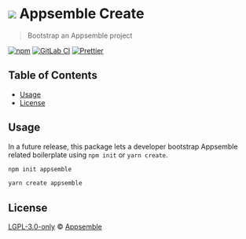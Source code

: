 # ![](https://gitlab.com/appsemble/appsemble/-/raw/0.21.3/config/assets/logo.svg) Appsemble Create

> Bootstrap an Appsemble project

[![npm](https://img.shields.io/npm/v/create-appsemble)](https://www.npmjs.com/package/create-appsemble)
[![GitLab CI](https://gitlab.com/appsemble/appsemble/badges/0.21.3/pipeline.svg)](https://gitlab.com/appsemble/appsemble/-/releases/0.21.3)
[![Prettier](https://img.shields.io/badge/code_style-prettier-ff69b4.svg)](https://prettier.io)

## Table of Contents

- [Usage](#usage)
- [License](#license)

## Usage

In a future release, this package lets a developer bootstrap Appsemble related boilerplate using
`npm init` or `yarn create`.

```sh
npm init appsemble
```

```sh
yarn create appsemble
```

## License

[LGPL-3.0-only](https://gitlab.com/appsemble/appsemble/-/blob/0.21.3/LICENSE.md) ©
[Appsemble](https://appsemble.com)
